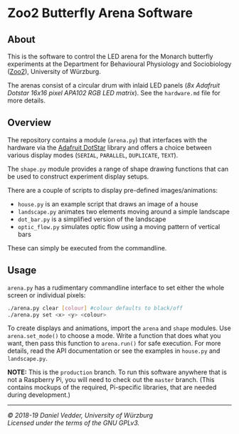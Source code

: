 # Zoo2 Butterfly Arena Software

## About

This is the software to control the LED arena for the Monarch butterfly experiments
at the Department for Behavioural Physiology and Sociobiology 
([Zoo2](https://www.biozentrum.uni-wuerzburg.de/en/zoo2/research/el-jundi-lab/)), 
University of Würzburg.

The arenas consist of a circular drum with inlaid LED panels
(*8x Adafruit Dotstar 16x16 pixel APA102 RGB LED matrix*). See the `hardware.md`
file for more details.

## Overview

The repository contains a module (`arena.py`) that interfaces with the 
hardware via the [Adafruit DotStar](https://github.com/adafruit/Adafruit_DotStar_Pi)
library and offers a choice between various display modes (`SERIAL`, `PARALLEL`,
`DUPLICATE`, `TEXT`).

The `shape.py` module provides a range of shape drawing functions that can be
used to construct experiment display setups.

There are a couple of scripts to display pre-defined images/animations:

* `house.py` is an example script that draws an image of a house
* `landscape.py` animates two elements moving around a simple landscape
* `dot_bar.py` is a simplified version of the landscape
* `optic_flow.py` simulates optic flow using a moving pattern of vertical bars

These can simply be executed from the commandline.

## Usage

`arena.py` has a rudimentary commandline interface to set either the whole screen
or individual pixels:

```bash
./arena.py clear [colour] #colour defaults to black/off
./arena.py set <x> <y> <colour>
```

To create displays and animations, import the `arena` and `shape` modules. Use 
`arena.set_mode()` to choose a mode. Write a function that does what you want, 
then pass this function to `arena.run()` for safe execution. For more details,
read the API documentation or see the examples in `house.py` and `landscape.py`.

**NOTE:** This is the `production` branch. To run this software anywhere that is
not a Raspberry Pi, you will need to check out the `master` branch. (This
contains mockups of the required, Pi-specific libraries, that are needed during
development.)

---

*&copy; 2018-19 Daniel Vedder, University of Würzburg*  
*Licensed under the terms of the GNU GPLv3.*
